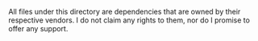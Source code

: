 All files under this directory are dependencies that are owned by their respective vendors. I do not claim any rights to them, nor do I promise to offer any support.
